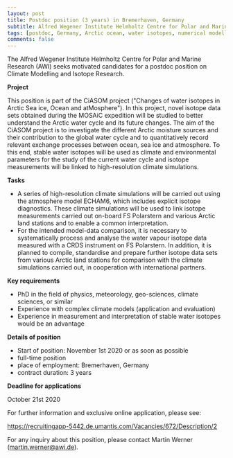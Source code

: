 ```yaml
---
layout: post
title: Postdoc position (3 years) in Bremerhaven, Germany
subtitle: Alfred Wegener Institute Helmholtz Centre for Polar and Marine Research
tags: [postdoc, Germany, Arctic ocean, water isotopes, numerical modelling, observations]
comments: false
---
```

The Alfred Wegener Institute Helmholtz Centre for Polar and Marine Research (AWI) seeks motivated candidates for a postdoc position on Climate Modelling and Isotope Research.

**Project**

This position is part of the CiASOM project ("Changes of water isotopes
in Arctic Sea ice, Ocean and atMosphere"). In this project, novel
isotope data sets obtained during the MOSAiC expedition will be studied
to better understand the Arctic water cycle and its future changes. The
aim of the CiASOM project is to investigate the different Arctic
moisture sources and their contribution to the global water cycle and to
quantitatively record relevant exchange processes between ocean, sea ice
and atmosphere. To this end, stable water isotopes will be used as
climate and environmental parameters for the study of the current water
cycle and isotope measurements will be linked to high-resolution climate
simulations.

**Tasks**

- A series of high-resolution climate simulations will be carried out
using the atmosphere model ECHAM6, which includes explicit isotope
diagnostics. These climate simulations will be used to link isotope
measurements carried out on-board FS Polarstern and various Arctic land
stations and to enable a common interpretation.
- For the intended model-data comparison, it is necessary to
systematically process and analyse the water vapour isotope data
measured with a CRDS instrument on FS Polarstern. In addition, it is
planned to compile, standardise and prepare further isotope data sets
from various Arctic land stations for comparison with the climate
simulations carried out, in cooperation with international partners.

**Key requirements**

- PhD in the field of physics, meteorology, geo-sciences, climate
sciences, or similar
- Experience with complex climate models (application and evaluation)
- Experience in measurement and interpretation of stable water isotopes
would be an advantage

**Details of position**

- Start of position: November 1st 2020 or as soon as possible
- full-time position
- place of employment: Bremerhaven, Germany
- contract duration: 3 years

**Deadline for applications**

October 21st 2020

For further information and exclusive online application, please see:

https://recruitingapp-5442.de.umantis.com/Vacancies/672/Description/2

For any inquiry about this position, please contact Martin Werner
(martin.werner@awi.de).
